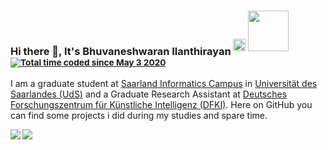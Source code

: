### Hi there 👋, It's Bhuvaneshwaran Ilanthirayan <sup> <a href="https://twitter.com/bhuvan_nav"><img width="20px" src="https://raw.githubusercontent.com/anuraghazra/anuraghazra/master/assets/twitter.svg"/></a> <a href="https://www.linkedin.com/in/buvnswrn/"><img width="65px" src="https://img.shields.io/badge/linkedin-%230077B5.svg?&style=for-the-badge&logo=linkedin&logoColor=white"/></a> <a href="https://wakatime.com/@026953f4-fdf6-4771-b51e-4499639240ef"><img src="https://wakatime.com/badge/user/026953f4-fdf6-4771-b51e-4499639240ef.svg" alt="Total time coded since May 3 2020" /></a> </sup>
I am a graduate student at [Saarland Informatics Campus](https://saarland-informatics-campus.de/en/) in [Universität des Saarlandes (UdS)](https://www.uni-saarland.de/start.html) and a Graduate Research Assistant at [Deutsches Forschungszentrum für Künstliche Intelligenz (DFKI)](https://www.dfki.de/web)<!--[![Deutsches Forschungszentrum für Künstliche Intelligenz (DFKI)](https://www.dfki.de/fileadmin/user_upload/DFKI/Medien/Logos/Logos_DFKI/DFKI_Logo.png?style=)](https://www.dfki.de/web)-->. Here on GitHub you can find some projects i did during my studies and spare time.

<!--
**buvnswrn/buvnswrn** is a ✨ _special_ ✨ repository because its `README.md` (this file) appears on your GitHub profile.

Here are some ideas to get you started:

- 🔭 I’m currently working on ...
- 🌱 I’m currently learning ...
- 👯 I’m looking to collaborate on ...
- 🤔 I’m looking for help with ...
- 💬 Ask me about ...
- 📫 How to reach me: ...
- 😄 Pronouns: ...
- ⚡ Fun fact: ...
-->
<picture>
<source 
  srcset="https://github-readme-stats.vercel.app/api?username=buvnswrn&count_private=true&show_icons=false&theme=dark"
  media="(prefers-color-scheme: dark)"
/>
<source
  srcset="https://github-readme-stats.vercel.app/api?username=buvnswrn&count_private=true&show_icons=false&theme=default"
  media="(prefers-color-scheme: light), (prefers-color-scheme: no-preference)"
/>
<img align="left" src="https://github-readme-stats.vercel.app/api?username=buvnswrn&show_icons=false" />
</picture>
<!-- <picture>
<source 
  srcset="https://github-readme-stats.vercel.app/api/top-langs/?username=buvnswrn&hide=jupyter%20notebook,ASP,C%23&theme=dark&show_icons=true"
  media="(prefers-color-scheme: dark)"
/>
<source
  srcset="https://github-readme-stats.vercel.app/api/top-langs/?username=buvnswrn&hide=jupyter%20notebook,ASP,C%23&theme=default&show_icons=true"
  media="(prefers-color-scheme: light), (prefers-color-scheme: no-preference)"
/>
<img src="https://github-readme-stats.vercel.app/api?username=buvnswrn&show_icons=false" />
</picture> -->
<!-- <img align="left" src="https://github-readme-stats.vercel.app/api?username=buvnswrn&count_private=true&show_icons=false&theme=default" /> -->
<!-- <picture>
  <source
    srcset="https://github-readme-stats.vercel.app/api/top-langs/?username=buvnswrn&theme=dark&hide=jupyter%20notebook,ASP,C%23&show_icons=true"
    media="(prefers-color-scheme: dark)"
  />
  <source
    srcset="https://github-readme-stats.vercel.app/api/top-langs/?username=buvnswrn&theme=default&hide=jupyter%20notebook,ASP,C%23&show_icons=true"
    media="(prefers-color-scheme: light)"
  />
  <img src="https://github-readme-stats.vercel.app/api/top-langs/?username=buvnswrn&hide=jupyter%20notebook,ASP,C%23&show_icons=true"/>
</picture>   -->
  <img align="left" src="https://github-readme-stats.vercel.app/api/top-langs/?username=buvnswrn&hide=jupyter%20notebook,ASP.Net,ASP,C%23&theme=transparent&show_icons=true" />


<!-- [![bhuvan's wakatime stats](https://github-readme-stats.vercel.app/api/wakatime?username=bhuvan)](https://github.com/anuraghazra/github-readme-stats) -->




